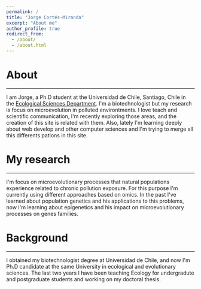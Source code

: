 ```yaml
---
permalink: /
title: "Jorge Cortés-Miranda"
excerpt: "About me"
author_profile: true
redirect_from: 
  - /about/
  - /about.html
---
```


# About
------
I am Jorge, a Ph.D student at the Universidad de Chile, Santiago, Chile in the [Ecological Sciences Department](http://ciencias.uchile.cl/departamentos/ciencias-ecologicas/presentacion.html). I'm a biotechnologist but my research is focus on microevolution in polluted environtments. I love teach and scientific communication, I'm recently exploring those areas, and the creation of this site is related with them. Also, lately I'm learning deeply about web develop and other computer sciences and I'm trying to merge all this differents pations in this site.

# My research
------
I'm focus on microevolutionary processes that natural populations experience related to chronic pollution exposure. For this purpose I'm currently using different approaches based on omics. In the past I've learned about population genetics and his applications to this problems, now I'm learning about epigenetics and his impact on microevolutionary processes on genes families.

# Background
------
I obtained my biotechnologist degree at Universidad de Chile, and now I'm Ph.D candidate at the same University in ecological and evolutionary sciences. The last two years I have been teaching Ecology for undergradute and postgraduate students and working on my doctoral thesis.